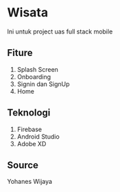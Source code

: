 # Wisata
Ini untuk project uas full stack mobile

## Fiture
1. Splash Screen
2. Onboarding
3. Signin dan SignUp
4. Home

## Teknologi
1. Firebase
2. Android Studio
3. Adobe XD

## Source
Yohanes Wijaya
